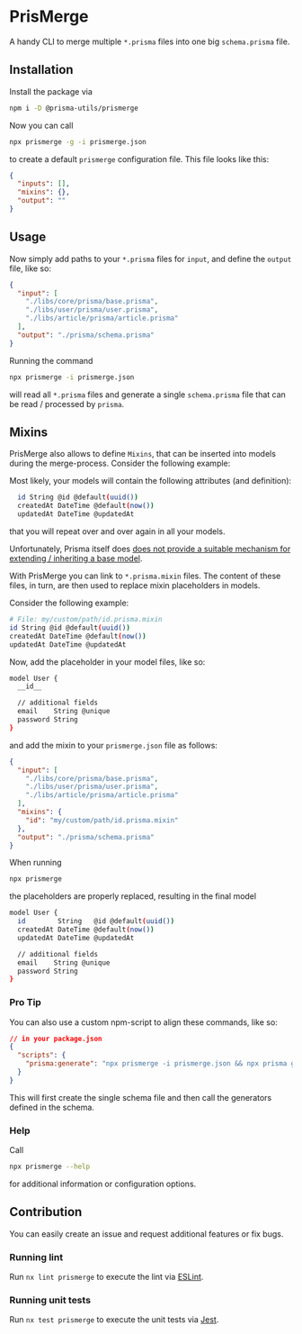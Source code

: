 # PrisMerge

A handy CLI to merge multiple `*.prisma` files into one big `schema.prisma` file.

## Installation

Install the package via

```bash
npm i -D @prisma-utils/prismerge
```

Now you can call

```bash
npx prismerge -g -i prismerge.json
```

to create a default `prismerge` configuration file. This file looks like this:

```json
{
  "inputs": [],
  "mixins": {},
  "output": ""
}
```

## Usage

Now simply add paths to your `*.prisma` files for `input`, and define the `output` file, like so:

```json
{
  "input": [
    "./libs/core/prisma/base.prisma",
    "./libs/user/prisma/user.prisma",
    "./libs/article/prisma/article.prisma"
  ],
  "output": "./prisma/schema.prisma"
}
```

Running the command

```bash
npx prismerge -i prismerge.json
```

will read all `*.prisma` files and generate a single `schema.prisma` file that can be read / processed by `prisma`.

## Mixins

PrisMerge also allows to define `Mixins`, that can be inserted into models during the merge-process. Consider the following example:

Most likely, your models will contain the following attributes (and definition):

```bash
  id String @id @default(uuid())
  createdAt DateTime @default(now())
  updatedAt DateTime @updatedAt
```

that you will repeat over and over again in all your models.

Unfortunately, Prisma itself does [does not provide a suitable mechanism for extending / inheriting a base model](https://github.com/prisma/prisma/issues/2377).

With PrisMerge you can link to `*.prisma.mixin` files. The content of these files, in turn, are then used to replace mixin placeholders in models.

Consider the following example:

```bash
# File: my/custom/path/id.prisma.mixin
id String @id @default(uuid())
createdAt DateTime @default(now())
updatedAt DateTime @updatedAt
```

Now, add the placeholder in your model files, like so:

```bash
model User {
  __id__

  // additional fields
  email    String @unique
  password String
}
```

and add the mixin to your `prismerge.json` file as follows:

```json
{
  "input": [
    "./libs/core/prisma/base.prisma",
    "./libs/user/prisma/user.prisma",
    "./libs/article/prisma/article.prisma"
  ],
  "mixins": {
    "id": "my/custom/path/id.prisma.mixin"
  },
  "output": "./prisma/schema.prisma"
}
```

When running

```bash
npx prismerge
```

the placeholders are properly replaced, resulting in the final model

```bash
model User {
  id        String   @id @default(uuid())
  createdAt DateTime @default(now())
  updatedAt DateTime @updatedAt

  // additional fields
  email    String @unique
  password String
}
```

### Pro Tip

You can also use a custom npm-script to align these commands, like so:

```json
// in your package.json
{
  "scripts": {
    "prisma:generate": "npx prismerge -i prismerge.json && npx prisma generate"
  }
}
```

This will first create the single schema file and then call the generators defined in the schema.

### Help

Call

```bash
npx prismerge --help
```

for additional information or configuration options.

## Contribution

You can easily create an issue and request additional features or fix bugs.

### Running lint

Run `nx lint prismerge` to execute the lint via [ESLint](https://eslint.org/).

### Running unit tests

Run `nx test prismerge` to execute the unit tests via [Jest](https://jestjs.io).
